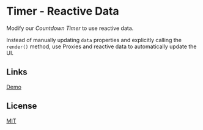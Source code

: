 # Timer - Reactive Data

Modify our *Countdown Timer* to use reactive data.

Instead of manually updating `data` properties and explicitly calling the `render()` method, use Proxies and reactive data to automatically update the UI.

## Links

[Demo](https://meterrill.github.io/vanilla-js-academy/63-timer-reactive-data/)

## License

[MIT](https://choosealicense.com/licenses/mit/)
